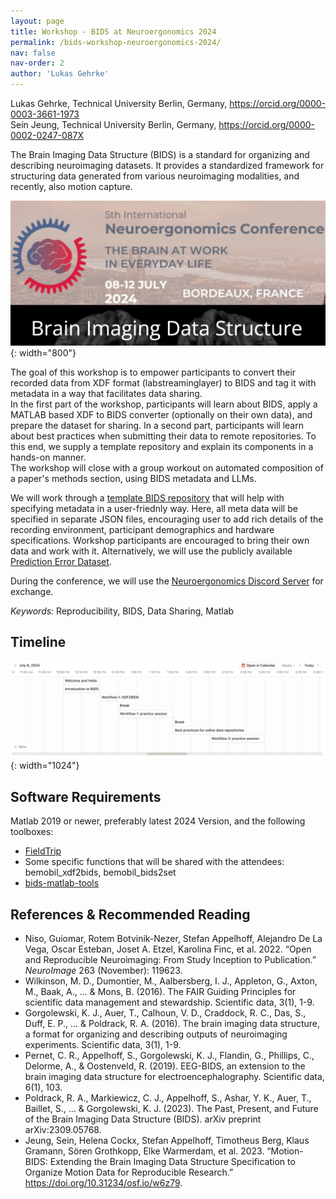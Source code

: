 ```yaml
---
layout: page
title: Workshop - BIDS at Neuroergonomics 2024
permalink: /bids-workshop-neuroergonomics-2024/
nav: false
nav-order: 2
author: 'Lukas Gehrke'
---
```


Lukas Gehrke, Technical University Berlin, Germany, <https://orcid.org/0000-0003-3661-1973>  
Sein Jeung, Technical University Berlin, Germany, <https://orcid.org/0000-0002-0247-087X>

The Brain Imaging Data Structure (BIDS) is a standard for organizing and describing neuroimaging datasets. It provides a standardized framework for structuring data generated from various neuroimaging modalities, and recently, also motion capture.

![Teaser for the BIDS Workshop at Neuroergonomics 2024](/assets/img/bids_workshop/bids-workshop-teaser.png){: width="800"}

The goal of this workshop is to empower participants to convert their recorded data from XDF format (labstreaminglayer) to BIDS and tag it with metadata in a way that facilitates data sharing.  
In the first part of the workshop, participants will learn about BIDS, apply a MATLAB based XDF to BIDS converter (optionally on their own data), and prepare the dataset for sharing. In a second part, participants will learn about best practices when submitting their data to remote repositories. To this end, we  supply a template repository and explain its components in a hands-on manner.  
The workshop will close with a group workout on automated composition of a paper's methods section, using BIDS metadata and LLMs.

We will work through a [template BIDS repository](https://github.com/BeMoBIL/bids-example-specification) that will help with specifying metadata in a user-friednly way. Here, all meta data will be specified in separate JSON files, encouraging user to add rich details of the recording environment, participant demographics and hardware specifications. Workshop participants are encouraged to bring their own data and work with it. Alternatively, we will use the publicly available [Prediction Error Dataset](https://openneuro.org/datasets/ds003846/versions/2.0.2).

During the conference, we will use the [Neuroergonomics Discord Server](https://discord.gg/d4RZnkjA) for exchange.

*Keywords:* Reproducibility, BIDS, Data Sharing, Matlab

## Timeline

![Timeline of the BIDS Workshop at Neuroergonomics 2024](/assets/img/bids_workshop/timeline.png){: width="1024"}

## Software Requirements

Matlab 2019 or newer, preferably latest 2024 Version, and the following toolboxes:

- [FieldTrip](https://www.fieldtriptoolbox.org/)
- Some specific functions that will be shared with the attendees: bemobil_xdf2bids, bemobil_bids2set
- [bids-matlab-tools](https://github.com/sccn/bids-matlab-tools)

## References & Recommended Reading

- Niso, Guiomar, Rotem Botvinik-Nezer, Stefan Appelhoff, Alejandro De La Vega, Oscar Esteban, Joset A. Etzel, Karolina Finc, et al. 2022. “Open and Reproducible Neuroimaging: From Study Inception to Publication.” *NeuroImage* 263 (November): 119623.
- Wilkinson, M. D., Dumontier, M., Aalbersberg, I. J., Appleton, G., Axton, M., Baak, A., ... & Mons, B. (2016). The FAIR Guiding Principles for scientific data management and stewardship. Scientific data, 3(1), 1-9.
- Gorgolewski, K. J., Auer, T., Calhoun, V. D., Craddock, R. C., Das, S., Duff, E. P., ... & Poldrack, R. A. (2016). The brain imaging data structure, a format for organizing and describing outputs of neuroimaging experiments. Scientific data, 3(1), 1-9.
- Pernet, C. R., Appelhoff, S., Gorgolewski, K. J., Flandin, G., Phillips, C., Delorme, A., & Oostenveld, R. (2019). EEG-BIDS, an extension to the brain imaging data structure for electroencephalography. Scientific data, 6(1), 103.
- Poldrack, R. A., Markiewicz, C. J., Appelhoff, S., Ashar, Y. K., Auer, T., Baillet, S., ... & Gorgolewski, K. J. (2023). The Past, Present, and Future of the Brain Imaging Data Structure (BIDS). arXiv preprint arXiv:2309.05768.
- Jeung, Sein, Helena Cockx, Stefan Appelhoff, Timotheus Berg, Klaus Gramann, Sören Grothkopp, Elke Warmerdam, et al. 2023. “Motion-BIDS: Extending the Brain Imaging Data Structure Specification to Organize Motion Data for Reproducible Research.” <https://doi.org/10.31234/osf.io/w6z79>.
